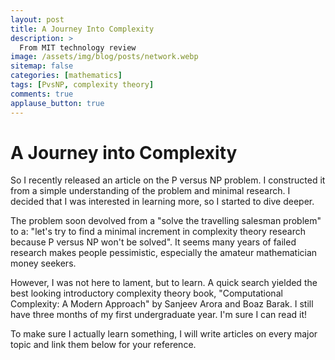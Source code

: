 ```yaml
---
layout: post
title: A Journey Into Complexity
description: >
  From MIT technology review
image: /assets/img/blog/posts/network.webp
sitemap: false
categories: [mathematics]
tags: [PvsNP, complexity theory]
comments: true
applause_button: true
---
```


# A Journey into Complexity

So I recently released an article on the P versus NP problem. I constructed it from a simple understanding of the problem and minimal research. I decided that I was interested in learning more, so I started to dive deeper.

The problem soon devolved from a "solve the travelling salesman problem" to a: "let's try to find a minimal increment in complexity theory research because P versus NP won't be solved". It seems many years of failed research makes people pessimistic, especially the amateur mathematician money seekers.

However, I was not here to lament, but to learn. A quick search yielded the best looking introductory complexity theory book, "Computational Complexity: A Modern Approach" by Sanjeev Arora and Boaz Barak. I still have three months of my first undergraduate year. I'm sure I can read it!

To make sure I actually learn something, I will write articles on every major topic and link them below for your reference.

